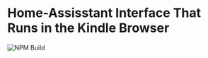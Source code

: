 # Home-Assisstant Interface That Runs in the Kindle Browser 

![NPM Build](https://github.com/hermannsblum/kindle_infoscreen/workflows/Node.js%20CI/badge.svg)
